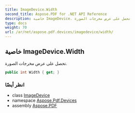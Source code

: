 ```yaml
---
title: ImageDevice.Width
second_title: Aspose.PDF for .NET API Reference
description: خاصية ImageDevice. تحصل على عرض مخرجات الصورة
type: docs
weight: 70
url: /ar/net/aspose.pdf.devices/imagedevice/width/
---
```

## خاصية ImageDevice.Width

تحصل على عرض مخرجات الصورة.

```csharp
public int Width { get; }
```

### انظر أيضًا

* class [ImageDevice](../)
* namespace [Aspose.Pdf.Devices](../../../aspose.pdf.devices/)
* assembly [Aspose.PDF](../../../)